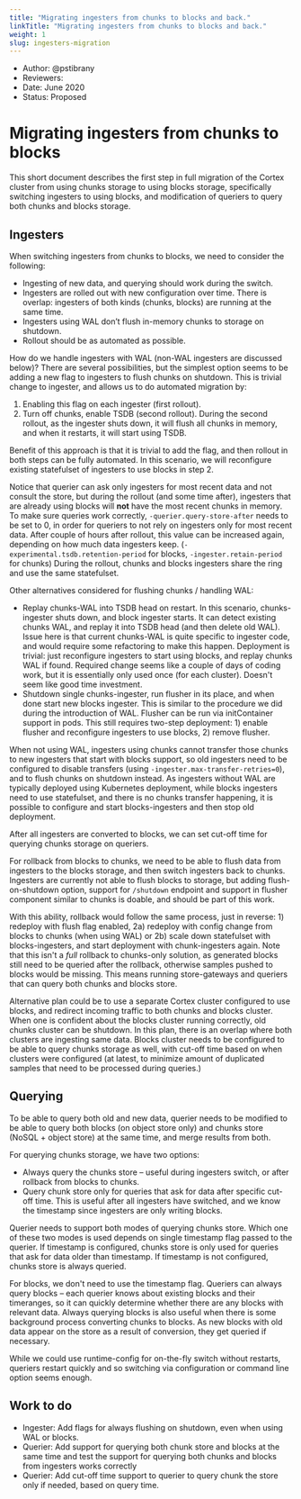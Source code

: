 ```yaml
---
title: "Migrating ingesters from chunks to blocks and back."
linkTitle: "Migrating ingesters from chunks to blocks and back."
weight: 1
slug: ingesters-migration
---
```


- Author: @pstibrany
- Reviewers:
- Date: June 2020
- Status: Proposed

# Migrating ingesters from chunks to blocks

This short document describes the first step in full migration of the Cortex cluster from using chunks storage to using blocks storage, specifically switching ingesters to using blocks, and modification of queriers to query both chunks and blocks storage.

## Ingesters

When switching ingesters from chunks to blocks, we need to consider the following:

- Ingesting of new data, and querying should work during the switch.
- Ingesters are rolled out with new configuration over time. There is overlap: ingesters of both kinds (chunks, blocks) are running at the same time.
- Ingesters using WAL don’t flush in-memory chunks to storage on shutdown.
- Rollout should be as automated as possible.

How do we handle ingesters with WAL (non-WAL ingesters are discussed below)? There are several possibilities, but the simplest option seems to be adding a new flag to ingesters to flush chunks on shutdown. This is trivial change to ingester, and allows us to do automated migration by:

1. Enabling this flag on each ingester (first rollout).
2. Turn off chunks, enable TSDB (second rollout). During the second rollout, as the ingester shuts down, it will flush all chunks in memory, and when it restarts, it will start using TSDB.

Benefit of this approach is that it is trivial to add the flag, and then rollout in both steps can be fully automated.
In this scenario, we will reconfigure existing statefulset of ingesters to use blocks in step 2.

Notice that querier can ask only ingesters for most recent data and not consult the store, but during the rollout (and some time after), ingesters that are already using blocks will **not** have the most recent chunks in memory. To make sure queries work correctly, `-querier.query-store-after` needs to be set to 0, in order for queriers to not rely on ingesters only for most recent data. After couple of hours after rollout, this value can be increased again, depending on how much data ingesters keep. (`-experimental.tsdb.retention-period` for blocks, `-ingester.retain-period` for chunks)
During the rollout, chunks and blocks ingesters share the ring and use the same statefulset.

Other alternatives considered for flushing chunks / handling WAL:

* Replay chunks-WAL into TSDB head on restart. In this scenario, chunks-ingester shuts down, and block ingester starts. It can detect existing chunks WAL, and replay it into TSDB head (and then delete old WAL). Issue here is that current chunks-WAL is quite specific to ingester code, and would require some refactoring to make this happen. Deployment is trivial: just reconfigure ingesters to start using blocks, and replay chunks WAL if found. Required change seems like a couple of days of coding work, but it is essentially only used once (for each cluster). Doesn't seem like good time investment.
* Shutdown single chunks-ingester, run flusher in its place, and when done start new blocks ingester. This is similar to the procedure we did during the introduction of WAL. Flusher can be run via initContainer support in pods. This still requires two-step deployment: 1) enable flusher and reconfigure ingesters to use blocks, 2) remove flusher.

When not using WAL, ingesters using chunks cannot transfer those chunks to new ingesters that start with blocks support, so old ingesters need to be configured to disable transfers (using `-ingester.max-transfer-retries=0`), and to flush chunks on shutdown instead.
As ingesters without WAL are typically deployed using Kubernetes deployment, while blocks ingesters need to use statefulset, and there is no chunks transfer happening, it is possible to configure and start blocks-ingesters and then stop old deployment.

After all ingesters are converted to blocks, we can set cut-off time for querying chunks storage on queriers.

For rollback from blocks to chunks, we need to be able to flush data from ingesters to the blocks storage, and then switch ingesters back to chunks.
Ingesters are currently not able to flush blocks to storage, but adding flush-on-shutdown option, support for `/shutdown` endpoint and support in flusher component similar to chunks is doable, and should be part of this work.

With this ability, rollback would follow the same process, just in reverse: 1) redeploy with flush flag enabled, 2a) redeploy with config change from blocks to chunks (when using WAL) or 2b) scale down statefulset with blocks-ingesters, and start deployment with chunk-ingesters again.
Note that this isn't a *full* rollback to chunks-only solution, as generated blocks still need to be queried after the rollback, otherwise samples pushed to blocks would be missing.
This means running store-gateways and queriers that can query both chunks and blocks store.

Alternative plan could be to use a separate Cortex cluster configured to use blocks, and redirect incoming traffic to both chunks and blocks cluster.
When one is confident about the blocks cluster running correctly, old chunks cluster can be shutdown.
In this plan, there is an overlap where both clusters are ingesting same data.
Blocks cluster needs to be configured to be able to query chunks storage as well, with cut-off time based on when clusters were configured (at latest, to minimize amount of duplicated samples that need to be processed during queries.)

## Querying

To be able to query both old and new data, querier needs to be modified to be able to query both blocks (on object store only) and chunks store (NoSQL + object store) at the same time, and merge results from both.

For querying chunks storage, we have two options:

- Always query the chunks store – useful during ingesters switch, or after rollback from blocks to chunks.
- Query chunk store only for queries that ask for data after specific cut-off time. This is useful after all ingesters have switched, and we know the timestamp since ingesters are only writing blocks.

Querier needs to support both modes of querying chunks store.
Which one of these two modes is used depends on single timestamp flag passed to the querier.
If timestamp is configured, chunks store is only used for queries that ask for data older than timestamp.
If timestamp is not configured, chunks store is always queried.

For blocks, we don't need to use the timestamp flag. Queriers can always query blocks – each querier knows about existing blocks and their timeranges, so it can quickly determine whether there are any blocks with relevant data.
Always querying blocks is also useful when there is some background process converting chunks to blocks.
As new blocks with old data appear on the store as a result of conversion, they get queried if necessary.

While we could use runtime-config for on-the-fly switch without restarts, queriers restart quickly and so switching via configuration or command line option seems enough.

## Work to do

- Ingester: Add flags for always flushing on shutdown, even when using WAL or blocks.
- Querier: Add support for querying both chunk store and blocks at the same time and test the support for querying both chunks and blocks from ingesters works correctly
- Querier: Add cut-off time support to querier to query chunk the store only if needed, based on query time.
